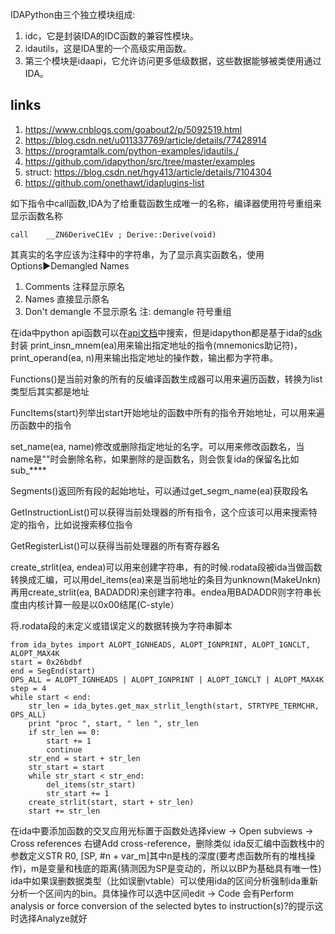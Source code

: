 IDAPython由三个独立模块组成:
1. idc，它是封装IDA的IDC函数的兼容性模块。
2. idautils，这是IDA里的一个高级实用函数。
3. 第三个模块是idaapi，它允许访问更多低级数据，这些数据能够被类使用通过IDA。

## links
1. https://www.cnblogs.com/goabout2/p/5092519.html
2. https://blog.csdn.net/u011337769/article/details/77428914
3. https://programtalk.com/python-examples/idautils./
3. https://github.com/idapython/src/tree/master/examples
4. struct: https://blog.csdn.net/hgy413/article/details/7104304
5. https://github.com/onethawt/idaplugins-list

如下指令中call函数,IDA为了给重载函数生成唯一的名称，编译器使用符号重组来显示函数名称
```
call    __ZN6DeriveC1Ev ; Derive::Derive(void)
```
其真实的名字应该为注释中的字符串，为了显示真实函数名，使用Options▶Demangled Names 
1. Comments 注释显示原名
2. Names 直接显示原名
3. Don't demangle 不显示原名
注: demangle 符号重组

在ida中python api函数可以在[api文档](https://www.hex-rays.com/products/ida/support/idapython_docs/)中搜索，但是idapython都是基于ida的[sdk](https://www.hex-rays.com/products/ida/support/sdkdoc/index.html)封装
print_insn_mnem(ea)用来输出指定地址的指令(mnemonics助记符)，print_operand(ea, n)用来输出指定地址的操作数，输出都为字符串。

Functions()是当前对象的所有的反编译函数生成器可以用来遍历函数，转换为list类型后其实都是地址

FuncItems(start)列举出start开始地址的函数中所有的指令开始地址，可以用来遍历函数中的指令

set_name(ea, name)修改或删除指定地址的名字。可以用来修改函数名，当name是""时会删除名称，如果删除的是函数名，则会恢复ida的保留名比如sub_****

Segments()返回所有段的起始地址，可以通过get_segm_name(ea)获取段名
 	
GetInstructionList()可以获得当前处理器的所有指令，这个应该可以用来搜索特定的指令，比如说搜索移位指令

GetRegisterList()可以获得当前处理器的所有寄存器名

create_strlit(ea, endea)可以用来创建字符串，有的时候.rodata段被ida当做函数转换成汇编，可以用del_items(ea)来是当前地址的条目为unknown(MakeUnkn)再用create_strlit(ea, BADADDR)来创建字符串。endea用BADADDR则字符串长度由内核计算一般是以0x00结尾(C-style）

将.rodata段的未定义或错误定义的数据转换为字符串脚本
```
from ida_bytes import ALOPT_IGNHEADS, ALOPT_IGNPRINT, ALOPT_IGNCLT, ALOPT_MAX4K
start = 0x26bdbf
end = SegEnd(start)
OPS_ALL = ALOPT_IGNHEADS | ALOPT_IGNPRINT | ALOPT_IGNCLT | ALOPT_MAX4K 
step = 4
while start < end:
    str_len = ida_bytes.get_max_strlit_length(start, STRTYPE_TERMCHR, OPS_ALL)
    print "proc ", start, " len ", str_len
    if str_len == 0:
        start += 1
        continue
    str_end = start + str_len
    str_start = start
    while str_start < str_end:
        del_items(str_start)
        str_start += 1
    create_strlit(start, start + str_len)
    start += str_len
```
在ida中要添加函数的交叉应用光标置于函数处选择view -> Open subviews -> Cross references 右键Add cross-reference，删除类似
ida反汇编中函数栈中的参数定义STR R0, [SP, #n + var_m]其中n是栈的深度(要考虑函数所有的堆栈操作)，m是变量和栈底的距离(猜测因为SP是变动的，所以以BP为基础具有唯一性)
ida中如果误删数据类型（比如误删vtable）可以使用ida的区间分析强制ida重新分析一个区间内的bin。具体操作可以选中区间edit -> Code 会有Perform analysis or force conversion of the selected bytes to instruction(s)?的提示这时选择Analyze就好
